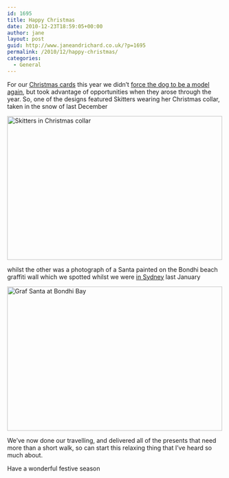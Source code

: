 ```yaml
---
id: 1695
title: Happy Christmas
date: 2010-12-23T18:59:05+00:00
author: jane
layout: post
guid: http://www.janeandrichard.co.uk/?p=1695
permalink: /2010/12/happy-christmas/
categories:
  - General
---
```

For our [Christmas cards](http://uk.moo.com/products/christmas-cards.html) this year we didn&#8217;t [force the dog to be a model again](http://www.janeandrichard.co.uk/2009/12/), but took advantage of opportunities when they arose through the year. So, one of the designs featured Skitters wearing her Christmas collar, taken in the snow of last December
  
[<img src="http://farm3.static.flickr.com/2620/4197461485_08d94e0d27.jpg" alt="Skitters in Christmas collar" width="500" height="334" />](http://www.flickr.com/photos/janed/4197461485/ "Skitters in Christmas collar by Jane Dallaway, on Flickr")
  
whilst the other was a photograph of a Santa painted on the Bondhi beach graffiti wall which we spotted whilst we were [in Sydney](http://www.janeandrichard.co.uk/2010/08/2-weeks-in-sydney/) last January
  
[<img src="http://farm5.static.flickr.com/4059/4410322705_31d51b2a2f.jpg" alt="Graf Santa at Bondhi Bay" width="500" height="335" />](http://www.flickr.com/photos/janed/4410322705/ "Graf Santa at Bondhi Bay by Jane Dallaway, on Flickr")

We&#8217;ve now done our travelling, and delivered all of the presents that need more than a short walk, so can start this relaxing thing that I&#8217;ve heard so much about. 

Have a wonderful festive season